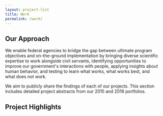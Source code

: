```yaml
---
layout: project-list
title: Work
permalink: /work/
---
```

## Our Approach

We enable federal agencies to bridge the gap between ultimate program objectives and on-the-ground implementation by bringing diverse scientific expertise to work alongside civil servants, identifying opportunities to improve our government's interactions with people, applying insights about human behavior, and testing to learn what works, what works best, and what does not work.

We aim to publicly share the findings of each of our projects. This section includes detailed project abstracts from our 2015 and 2016 portfolios. 

## Project Highlights

